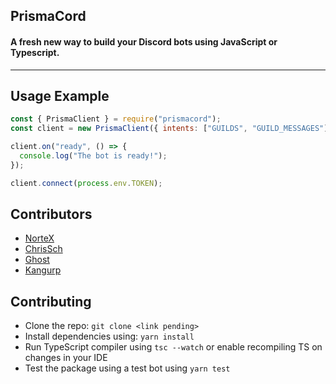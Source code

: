 ## PrismaCord

#### A fresh new way to build your Discord bots using JavaScript or Typescript.

----

## Usage Example
```js
const { PrismaClient } = require("prismacord");
const client = new PrismaClient({ intents: ["GUILDS", "GUILD_MESSAGES"] });

client.on("ready", () => {
  console.log("The bot is ready!");
});

client.connect(process.env.TOKEN);
```

## Contributors
- [NorteX](https://github.com/NorteX-dev)
- [ChrisSch](https://github.com/ChrisSch-dev)
- [Ghost](https://github.com/Uthsho)
- [Kangurp](https://github.com/Kangurp)

## Contributing
- Clone the repo: `git clone <link pending>`
- Install dependencies using: `yarn install`
- Run TypeScript compiler using `tsc --watch` or enable recompiling TS on changes in your IDE
- Test the package using a test bot using `yarn test`
